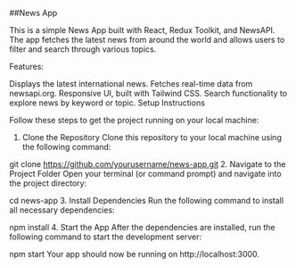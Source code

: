 ##News App

This is a simple News App built with React, Redux Toolkit, and NewsAPI. The app fetches the latest news from around the world and allows users to filter and search through various topics.

Features:

Displays the latest international news.
Fetches real-time data from newsapi.org.
Responsive UI, built with Tailwind CSS.
Search functionality to explore news by keyword or topic.
Setup Instructions

Follow these steps to get the project running on your local machine:

1. Clone the Repository
Clone this repository to your local machine using the following command:

git clone https://github.com/yourusername/news-app.git
2. Navigate to the Project Folder
Open your terminal (or command prompt) and navigate into the project directory:

cd news-app
3. Install Dependencies
Run the following command to install all necessary dependencies:

npm install
4. Start the App
After the dependencies are installed, run the following command to start the development server:

npm start
Your app should now be running on http://localhost:3000.
